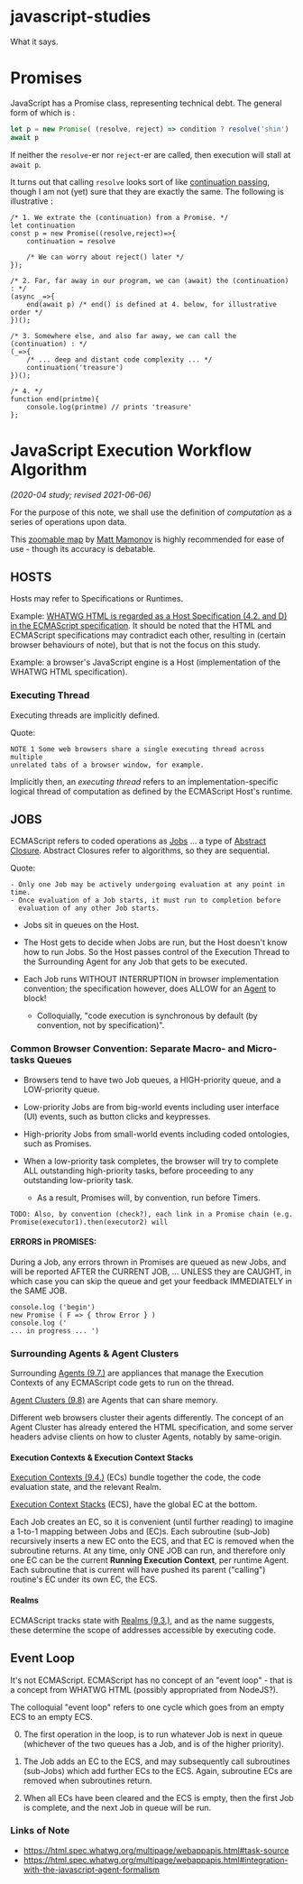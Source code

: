 # javascript-studies

What it says.

# Promises
JavaScript has a Promise class, representing technical debt. The general
form of which is :
```javascript
let p = new Promise( (resolve, reject) => condition ? resolve('shim') : reject('shim') )
await p
```
If neither the `resolve`-er nor `reject`-er are called, then execution will stall at `await p`.

It turns out that calling `resolve` looks sort of like [continuation
passing](https://en.wikipedia.org/wiki/Continuation), though I am not
(yet) sure that they are exactly the same. The following is illustrative
:
```
/* 1. We extrate the (continuation) from a Promise. */
let continuation 
const p = new Promise((resolve,reject)=>{
    continuation = resolve

    /* We can worry about reject() later */
});

/* 2. Far, far away in our program, we can (await) the (continuation) : */
(async _=>{
    end(await p) /* end() is defined at 4. below, for illustrative order */
})();

/* 3. Somewhere else, and also far away, we can call the (continuation) : */
(_=>{
    /* ... deep and distant code complexity ... */
    continuation('treasure')
})();

/* 4. */
function end(printme){
    console.log(printme) // prints 'treasure'
};

```
# JavaScript Execution Workflow Algorithm 

*(2020-04 study; revised 2021-06-06)*

For the purpose of this note, we shall use the definition of *computation* as a
series of operations upon data.

This [zoomable map](https://www.plectica.com/maps/C7Z4HYSNU) by [Matt
Mamonov](https://medium.com/@g.smellyshovel/the-ecmascript-executable-code-and-execution-contexts-chapter-explained-fa6e098e230f)
is highly recommended for ease of use - though its accuracy is debatable.

## HOSTS 

Hosts may refer to Specifications or Runtimes.

Example: [WHATWG HTML is regarded as a Host Specification (4.2. and D) in the
ECMAScript
specification](https://tc39.es/ecma262/#sec-hosts-and-implementations).  It
should be noted that the HTML and ECMAScript specifications may contradict each
other, resulting in (certain browser behaviours of note), but that is not the
focus on this study. 

Example: a browser's JavaScript engine is a Host (implementation of the WHATWG
HTML specification).

### Executing Thread

Executing threads are implicitly defined.

Quote:

    NOTE 1 Some web browsers share a single executing thread across multiple
    unrelated tabs of a browser window, for example.

Implicitly then, an *executing thread* refers to an implementation-specific
logical thread of computation as defined by the ECMAScript Host's runtime.

## JOBS

ECMAScript refers to coded operations as
[Jobs](https://tc39.es/ecma262/#sec-Jobs) ... a type of [Abstract
Closure](https://tc39.es/ecma262/#sec-abstract-closure). Abstract Closures refer
to algorithms, so they are sequential. 

Quote:

    - Only one Job may be actively undergoing evaluation at any point in time.
    - Once evaluation of a Job starts, it must run to completion before
      evaluation of any other Job starts.

- Jobs sit in queues on the Host. 
- The Host gets to decide when Jobs are run, but the Host doesn't know how to
  run Jobs. So the Host passes control of the Execution Thread to the
  Surrounding Agent for any Job that gets to be executed.
- Each Job runs WITHOUT INTERRUPTION in browser implementation convention; the
  specification however, does ALLOW for an
[Agent](https://tc39.es/ecma262/#sec-agents) to block! 

    - Colloquially, "code execution is synchronous by default (by convention, not by specification)".

### Common Browser Convention: Separate Macro- and Micro-tasks Queues

- Browsers tend to have two Job queues, a HIGH-priority queue, and a LOW-priority
queue.
- Low-priority Jobs are from big-world events including user interface (UI)
events, such as button clicks and keypresses. 
- High-priority Jobs from
small-world events including coded ontologies, such as Promises. 
- When a
low-priority task completes, the browser will try to complete ALL outstanding
high-priority tasks, before proceeding to any outstanding low-priority task. 

    - As a result, Promises will, by convention, run before Timers.

```
TODO: Also, by convention (check?), each link in a Promise chain (e.g.
Promise(executor1).then(executor2) will 
```

#### ERRORS in PROMISES: 

During a Job, any errors thrown in Promises are queued as new Jobs, and will be
reported AFTER the CURRENT JOB, ... UNLESS they are CAUGHT, in which case you
can skip the queue and get your feedback IMMEDIATELY in the SAME JOB.

``` 
console.log ('begin') 
new Promise ( F => { throw Error } ) 
console.log ('
... in progress ... ') 
``` 

### Surrounding Agents & Agent Clusters

Surrounding [Agents (9.7.)](https://tc39.es/ecma262/#sec-agents) are appliances that manage
the Execution Contexts of any ECMAScript code gets to run on the thread. 

[Agent Clusters (9.8)](https://tc39.es/ecma262/#sec-agent-clusters) are Agents
that can share memory.

Different web browsers cluster their agents differently. The concept of an Agent Cluster
has already entered the HTML specification, and some server headers advise
clients on how to cluster Agents, notably by same-origin.

#### Execution Contexts & Execution Context Stacks

[Execution Contexts (9.4.)](https://tc39.es/ecma262/#sec-execution-contexts)
(ECs) bundle together the code, the code evaluation state, and the relevant
Realm.

[Execution Context Stacks](https://tc39.es/ecma262/#execution-context-stack) 
(ECS), have the global EC at the bottom.

Each Job creates an EC, so it is convenient (until further reading) to imagine a
1-to-1 mapping between Jobs and (EC)s. Each subroutine (sub-Job) recursively
inserts a new EC onto the ECS, and that EC is removed when the subroutine
returns. At any time, only ONE JOB can run, and therefore only one EC can be the
current **Running Execution Context**, per runtime Agent. Each subroutine that
is current will have pushed its parent ("calling") routine's EC under its own
EC, the ECS.

#### Realms

ECMAScript tracks state with [Realms (9.3.)](https://tc39.es/ecma262/#realm),
and as the name suggests, these determine the scope of addresses accessible by
executing code.

## Event Loop

It's not ECMAScript.  ECMAScript has no concept of an "event loop" - that is a
concept from WHATWG HTML (possibly appropriated from NodeJS?).

The colloquial "event loop" refers to one cycle which goes from an empty ECS to
an empty ECS. 

0.  The first operation in the loop, is to run whatever Job is next in queue
(whichever of the two queues has a Job, and is of the higher priority).  

1.  The
Job adds an EC to the ECS, and may subsequently call subroutines (sub-Jobs)
which add further ECs to the ECS. Again, subroutine ECs are removed when
subroutines return.  

2.  When all ECs have been cleared and the ECS is empty,
then the first Job is complete, and the next Job in queue will be run.

### Links of Note

- https://html.spec.whatwg.org/multipage/webappapis.html#task-source
- https://html.spec.whatwg.org/multipage/webappapis.html#integration-with-the-javascript-agent-formalism
